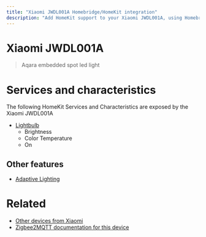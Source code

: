 ```yaml
---
title: "Xiaomi JWDL001A Homebridge/HomeKit integration"
description: "Add HomeKit support to your Xiaomi JWDL001A, using Homebridge, Zigbee2MQTT and homebridge-z2m."
---
```

<!---
This file has been GENERATED using src/docgen/docgen.ts
DO NOT EDIT THIS FILE MANUALLY!
-->
# Xiaomi JWDL001A
> Aqara embedded spot led light


# Services and characteristics
The following HomeKit Services and Characteristics are exposed by
the Xiaomi JWDL001A

* [Lightbulb](../../light.md)
  * Brightness
  * Color Temperature
  * On


## Other features
* [Adaptive Lighting](../../light.md)


# Related
* [Other devices from Xiaomi](../index.md#xiaomi)
* [Zigbee2MQTT documentation for this device](https://www.zigbee2mqtt.io/devices/JWDL001A.html)